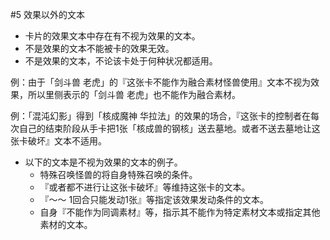 #5        效果以外的文本
* 卡片的效果文本中存在有不视为效果的文本。
* 不是效果的文本不能被卡的效果无效。
* 不是效果的文本，不论该卡处于何种状况都适用。

例：由于「剑斗兽 老虎」的『这张卡不能作为融合素材怪兽使用』文本不视为效果，所以里侧表示的「剑斗兽 老虎」也不能作为融合素材。

例：「混沌幻影」得到「核成魔神 华拉法」的效果的场合，『这张卡的控制者在每次自己的结束阶段从手卡把1张「核成兽的钢核」送去墓地。或者不送去墓地让这张卡破坏』文本不适用。
* 以下的文本是不视为效果的文本的例子。
    * 特殊召唤怪兽的将自身特殊召唤的条件。
    * 『或者都不进行让这张卡破坏』等维持这张卡的文本。
    * 『～～ 1回合只能发动1张』等指定该效果发动条件的文本。
    * 自身『不能作为同调素材』等，指示其不能作为特定素材文本或指定其他素材的文本。
